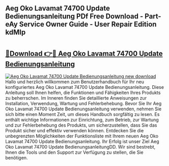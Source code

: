 ## Aeg Oko Lavamat 74700 Update Bedienungsanleitung PDf Free Download - Part-eAy Service Owner Guide - User Repair Edition kdMlp

# <h2><a href="http://df3p3p.blite.top/?on=Aeg+Oko+Lavamat+74700+Update+Bedienungsanleitung">🔗Download 👉🔴 Aeg Oko Lavamat 74700 Update Bedienungsanleitung</a></h2>

[![Aeg Oko Lavamat 74700 Update Bedienungsanleitung new download](https://i.imgur.com/lujVjoI.png)](http://df3p3p.blite.top/?on=Aeg+Oko+Lavamat+74700+Update+Bedienungsanleitung)
Hallo und herzlich willkommen zum Benutzerhandbuch für Ihr neu konfiguriertes Aeg Oko Lavamat 74700 Update Bedienungsanleitung. Diese Anleitung soll Ihnen helfen, die Funktionen und Fähigkeiten Ihres Produkts zu beherrschen. Im Inneren finden Sie detaillierte Anweisungen zur Installation, Verwendung, Wartung und Fehlerbehebung. Bevor Sie Ihr Aeg Oko Lavamat 74700 Update Bedienungsanleitung verwenden, nehmen Sie sich bitte einen Moment Zeit, um dieses Handbuch sorgfältig zu lesen. Es enthält wichtige Informationen zur Einrichtung, zum Betrieb, zur Wartung und zur Fehlerbehebung des Produkts, um sicherzustellen, dass Sie das Produkt sicher und effektiv verwenden können. Entdecken Sie die unbegrenzten Möglichkeiten der Funktionsliste mit Ihrem neuen Aeg Oko Lavamat 74700 Update Bedienungsanleitung. Ihr Erfolg ist unser Ziel Aeg Oko Lavamat 74700 Update BedienungsanleitungDD. Wir sind bestrebt, Ihnen die Tools und den Support zur Verfügung zu stellen, die Sie benötigen.
